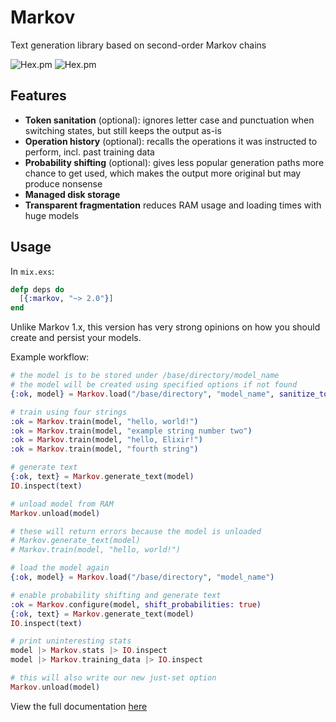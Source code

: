 # Markov
Text generation library based on second-order Markov chains

![Hex.pm](https://img.shields.io/hexpm/v/markov)
![Hex.pm](https://img.shields.io/hexpm/dd/markov)

## Features
  - **Token sanitation** (optional): ignores letter case and punctuation when switching states, but still keeps the output as-is
  - **Operation history** (optional): recalls the operations it was instructed to perform, incl. past training data
  - **Probability shifting** (optional): gives less popular generation paths more chance to get used, which makes the output more original but may produce nonsense
  - **Managed disk storage**
  - **Transparent fragmentation** reduces RAM usage and loading times with huge models

## Usage
In `mix.exs`:
```elixir
defp deps do
  [{:markov, "~> 2.0"}]
end
```

Unlike Markov 1.x, this version has very strong opinions on how you should create and persist your models.

Example workflow:
```elixir
# the model is to be stored under /base/directory/model_name
# the model will be created using specified options if not found
{:ok, model} = Markov.load("/base/directory", "model_name", sanitize_tokens: true, store_history: [:train])

# train using four strings
:ok = Markov.train(model, "hello, world!")
:ok = Markov.train(model, "example string number two")
:ok = Markov.train(model, "hello, Elixir!")
:ok = Markov.train(model, "fourth string")

# generate text
{:ok, text} = Markov.generate_text(model)
IO.inspect(text)

# unload model from RAM
Markov.unload(model)

# these will return errors because the model is unloaded
# Markov.generate_text(model)
# Markov.train(model, "hello, world!")

# load the model again
{:ok, model} = Markov.load("/base/directory", "model_name")

# enable probability shifting and generate text
:ok = Markov.configure(model, shift_probabilities: true)
{:ok, text} = Markov.generate_text(model)
IO.inspect(text)

# print uninteresting stats
model |> Markov.stats |> IO.inspect
model |> Markov.training_data |> IO.inspect

# this will also write our new just-set option
Markov.unload(model)
```

View the full documentation [here](https://hexdocs.pm/markov/api-reference.html)
